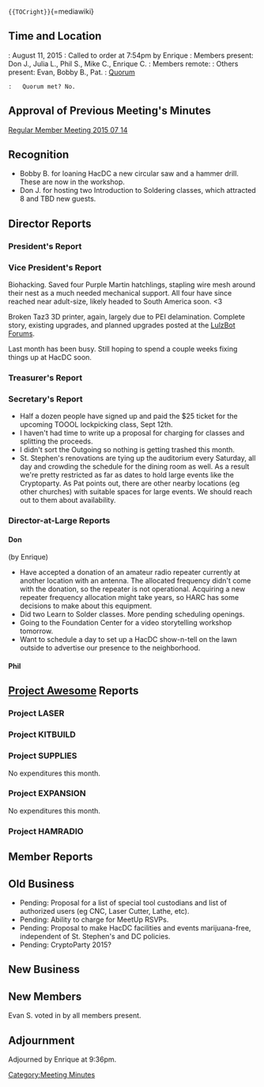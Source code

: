 `{{TOCright}}`{=mediawiki}

## Time and Location

:   August 11, 2015
:   Called to order at 7:54pm by Enrique
:   Members present: Don J., Julia L., Phil S., Mike C., Enrique C.
:   Members remote:
:   Others present: Evan, Bobby B., Pat.
:   [Quorum](Quorum)

    :   Quorum met? No.

## Approval of Previous Meeting's Minutes

[Regular Member Meeting 2015 07
14](Regular_Member_Meeting_2015_07_14)

## Recognition

-   Bobby B. for loaning HacDC a new circular saw and a hammer drill.
    These are now in the workshop.
-   Don J. for hosting two Introduction to Soldering classes, which
    attracted 8 and TBD new guests.

## Director Reports

### President's Report

### Vice President's Report

Biohacking. Saved four Purple Martin hatchlings, stapling wire mesh
around their nest as a much needed mechanical support. All four have
since reached near adult-size, likely headed to South America soon. \<3

Broken Taz3 3D printer, again, largely due to PEI delamination. Complete
story, existing upgrades, and planned upgrades posted at the [LulzBot
Forums](https://forum.lulzbot.com/viewtopic.php?f=16&t=2454).

Last month has been busy. Still hoping to spend a couple weeks fixing
things up at HacDC soon.

### Treasurer's Report

### Secretary's Report

-   Half a dozen people have signed up and paid the \$25 ticket for the
    upcoming TOOOL lockpicking class, Sept 12th.
-   I haven't had time to write up a proposal for charging for classes
    and splitting the proceeds.
-   I didn't sort the Outgoing so nothing is getting trashed this month.
-   St. Stephen's renovations are tying up the auditorium every
    Saturday, all day and crowding the schedule for the dining room as
    well. As a result we're pretty restricted as far as dates to hold
    large events like the Cryptoparty. As Pat points out, there are
    other nearby locations (eg other churches) with suitable spaces for
    large events. We should reach out to them about availability.

### Director-at-Large Reports

#### Don

(by Enrique)

-   Have accepted a donation of an amateur radio repeater currently at
    another location with an antenna. The allocated frequency didn't
    come with the donation, so the repeater is not operational.
    Acquiring a new repeater frequency allocation might take years, so
    HARC has some decisions to make about this equipment.
-   Did two Learn to Solder classes. More pending scheduling openings.
-   Going to the Foundation Center for a video storytelling workshop
    tomorrow.
-   Want to schedule a day to set up a HacDC show-n-tell on the lawn
    outside to advertise our presence to the neighborhood.

#### Phil

## [Project Awesome](:Category:Project_Awesome) Reports

### Project LASER

### Project KITBUILD

### Project SUPPLIES

No expenditures this month.

### Project EXPANSION

No expenditures this month.

### Project HAMRADIO

## Member Reports

## Old Business

-   Pending: Proposal for a list of special tool custodians and list of
    authorized users (eg CNC, Laser Cutter, Lathe, etc).
-   Pending: Ability to charge for MeetUp RSVPs.
-   Pending: Proposal to make HacDC facilities and events
    marijuana-free, independent of St. Stephen's and DC policies.
-   Pending: CryptoParty 2015?

## New Business

## New Members

Evan S. voted in by all members present.

## Adjournment

Adjourned by Enrique at 9:36pm.

[Category:Meeting Minutes](Category:Meeting_Minutes)

